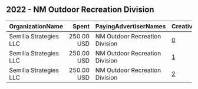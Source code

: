 ## 2022 - NM Outdoor Recreation Division 
|OrganizationName|Spent|PayingAdvertiserNames|CreativeUrls|Impressions|Genders|AgeBrackets|CountryCodes|BillingAddresses|CandidateBallotInformation|
|:---|---:|:---|:---|---:|:---|:---|:---|:---|:---|
|Semilla Strategies LLC|250.00 USD|NM Outdoor Recreation Division|[0](https://www.snap.com/political-ads/asset/847b33cb6cc2b75b4bd48985dfa1e4e2922f88fe0268eae6e1ca45f9e7913b86?mediaType=mp4)|24,569||25+|united states|"737 Georgia St SE,Albuquerque,87108,US"|New Mexico Outdoor Recreation Division|
|Semilla Strategies LLC|250.00 USD|NM Outdoor Recreation Division|[1](https://www.snap.com/political-ads/asset/a5bc8337087db42d79ac4f57e65d968ca4b7bffeec141add04e2638ddf01edbd?mediaType=mp4)|34,076||25+|united states|"737 Georgia St SE,Albuquerque,87108,US"|New Mexico Outdoor Recreation Division|
|Semilla Strategies LLC|250.00 USD|NM Outdoor Recreation Division|[2](https://www.snap.com/political-ads/asset/c7a292a33bc5a11cd6c429cdfda3f678d52f89ed42f163fe50a8250f4d34f064?mediaType=mp4)|35,255||25+|united states|"737 Georgia St SE,Albuquerque,87108,US"|New Mexico Outdoor Recreation Division|
